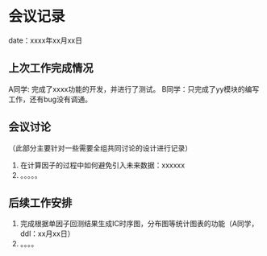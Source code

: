 # 会议记录

date：xxxx年xx月xx日

## 上次工作完成情况

A同学: 完成了xxxx功能的开发，并进行了测试。
B同学：只完成了yy模块的编写工作，还有bug没有调通。

## 会议讨论
（此部分主要针对一些需要全组共同讨论的设计进行记录）
1. 在计算因子的过程中如何避免引入未来数据：xxxxxx
2. 。。。。。

## 后续工作安排
1. 完成根据单因子回测结果生成IC时序图，分布图等统计图表的功能（A同学，ddl：xx月xx日）
2. 。。。。


